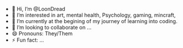 - 👋 Hi, I’m @LoonDread
- 👀 I’m interested in art, mental health, Psychology, gaming, mincraft, 
- 🌱 I’m currently at the begining of my journey of learning into coding.
- 💞️ I’m looking to collaborate on ...
- 😄 Pronouns: They/Them 
- ⚡ Fun fact: ...

<!---
LoonDread/LoonDread is a ✨ special ✨ repository because its `README.md` (this file) appears on your GitHub profile.
You can click the Preview link to take a look at your changes.
--->
